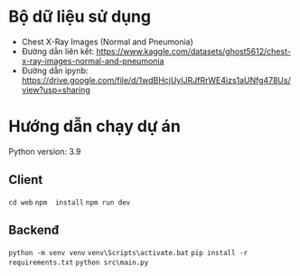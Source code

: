 # Bộ dữ liệu sử dụng
* Chest X-Ray Images (Normal and Pneumonia)
* Đường dẫn liên kết: https://www.kaggle.com/datasets/ghost5612/chest-x-ray-images-normal-and-pneumonia
* Đường dẫn ipynb: https://drive.google.com/file/d/1wdBHcjUyIJRJfRrWE4izs1aUNfg478Us/view?usp=sharing
# Hướng dẫn chạy dự án
Python version: 3.9
  
## Client
`cd web`
`npm  install`
`npm run dev`
## Backenđ
`python -m venv venv`
`venv\Scripts\activate.bat`
`pip install -r requirements.txt`
`python src\main.py `
